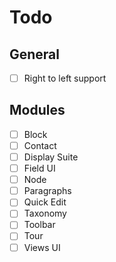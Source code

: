 # Todo


## General

- [ ] Right to left support

## Modules

- [ ] Block
- [ ] Contact
- [ ] Display Suite
- [ ] Field UI
- [ ] Node
- [ ] Paragraphs       
- [ ] Quick Edit
- [ ] Taxonomy
- [ ] Toolbar
- [ ] Tour
- [ ] Views UI

